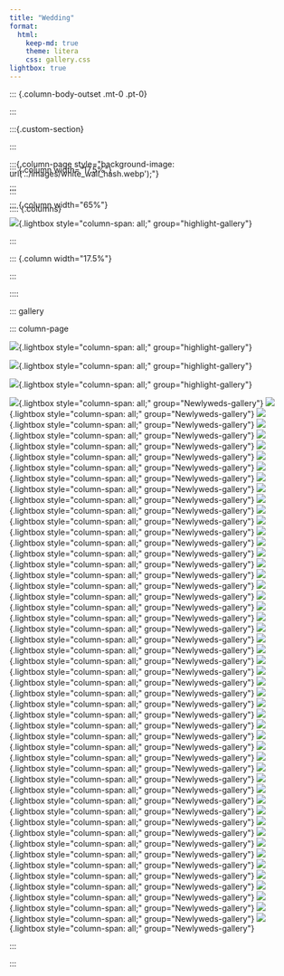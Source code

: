 ```yaml
---
title: "Wedding"
format:
  html:
    keep-md: true
    theme: litera
    css: gallery.css
lightbox: true
---
```

::: {.column-body-outset .mt-0 .pt-0}
<!-- Your content -->
:::

:::{.custom-section}
<!-- Welcome to our wedding photo gallery! -->
:::

:::{.column-page  style="background-image: url('../images/white_wall_hash.webp');"}
<!-- ![](images/wedding_title3.png){width=60% style="margin-left: auto; margin-right: auto;display: block;" .nolightbox fig-alt='kaikoura'} -->
:::



<!-- This is Alivia and Byeong-Hak's wedding photo gallery. -->

:::: {.columns}

<div style="display:block; margin:-100px;"></div>

::: {.column width="17.5%"}


:::

::: {.column width="65%"}

![](photos/Portraits/Choe-1204.jpg){.lightbox style="column-span: all;" group="highlight-gallery"}

:::


::: {.column width="17.5%"}


:::

::::



::: gallery

::: column-page


![](photos/Portraits/Choe-1276.jpg){.lightbox style="column-span: all;" group="highlight-gallery"}

![](photos/Portraits/Choe-1301.jpg){.lightbox style="column-span: all;" group="highlight-gallery"}

![](photos/Portraits/Choe-1309.jpg){.lightbox style="column-span: all;" group="highlight-gallery"}

![](photos/Newlyweds/Choe-0797.jpg){.lightbox	style="column-span:	all;" group="Newlyweds-gallery"}
![](photos/Newlyweds/Choe-0800.jpg){.lightbox	style="column-span:	all;" group="Newlyweds-gallery"}
![](photos/Newlyweds/Choe-1123.jpg){.lightbox	style="column-span:	all;" group="Newlyweds-gallery"}
![](photos/Newlyweds/Choe-1125.jpg){.lightbox	style="column-span:	all;" group="Newlyweds-gallery"}
![](photos/Newlyweds/Choe-1128.jpg){.lightbox	style="column-span:	all;" group="Newlyweds-gallery"}
![](photos/Newlyweds/Choe-1197.jpg){.lightbox	style="column-span:	all;" group="Newlyweds-gallery"}
![](photos/Newlyweds/Choe-1201.jpg){.lightbox	style="column-span:	all;" group="Newlyweds-gallery"}
![](photos/Newlyweds/Choe-1269.jpg){.lightbox	style="column-span:	all;" group="Newlyweds-gallery"}
![](photos/Newlyweds/Choe-1279.jpg){.lightbox	style="column-span:	all;" group="Newlyweds-gallery"}
![](photos/Newlyweds/Choe-1286.jpg){.lightbox	style="column-span:	all;" group="Newlyweds-gallery"}
![](photos/Newlyweds/Choe-1299.jpg){.lightbox	style="column-span:	all;" group="Newlyweds-gallery"}
![](photos/Newlyweds/Choe-1305.jpg){.lightbox	style="column-span:	all;" group="Newlyweds-gallery"}
![](photos/Newlyweds/Choe-1330.jpg){.lightbox	style="column-span:	all;" group="Newlyweds-gallery"}
![](photos/Newlyweds/Choe-1333.jpg){.lightbox	style="column-span:	all;" group="Newlyweds-gallery"}
![](photos/Newlyweds/Choe-1719.jpg){.lightbox	style="column-span:	all;" group="Newlyweds-gallery"}
![](photos/Newlyweds/Choe-1720.jpg){.lightbox	style="column-span:	all;" group="Newlyweds-gallery"}
![](photos/Newlyweds/Choe-1721.jpg){.lightbox	style="column-span:	all;" group="Newlyweds-gallery"}
![](photos/Newlyweds/Choe-1722.jpg){.lightbox	style="column-span:	all;" group="Newlyweds-gallery"}
![](photos/Newlyweds/Choe-1723.jpg){.lightbox	style="column-span:	all;" group="Newlyweds-gallery"}
![](photos/Newlyweds/Choe-1724.jpg){.lightbox	style="column-span:	all;" group="Newlyweds-gallery"}
![](photos/Newlyweds/Choe-1725.jpg){.lightbox	style="column-span:	all;" group="Newlyweds-gallery"}
![](photos/Newlyweds/Choe-1726.jpg){.lightbox	style="column-span:	all;" group="Newlyweds-gallery"}
![](photos/Newlyweds/Choe-1727.jpg){.lightbox	style="column-span:	all;" group="Newlyweds-gallery"}
![](photos/Newlyweds/Choe-1770.jpg){.lightbox	style="column-span:	all;" group="Newlyweds-gallery"}
![](photos/Newlyweds/Choe-1775.jpg){.lightbox	style="column-span:	all;" group="Newlyweds-gallery"}
![](photos/Newlyweds/Choe-1776.jpg){.lightbox	style="column-span:	all;" group="Newlyweds-gallery"}
![](photos/Newlyweds/Choe-1777.jpg){.lightbox	style="column-span:	all;" group="Newlyweds-gallery"}
![](photos/Newlyweds/Choe-1778.jpg){.lightbox	style="column-span:	all;" group="Newlyweds-gallery"}
![](photos/Newlyweds/Choe-1779.jpg){.lightbox	style="column-span:	all;" group="Newlyweds-gallery"}
![](photos/Newlyweds/Choe-1780.jpg){.lightbox	style="column-span:	all;" group="Newlyweds-gallery"}
![](photos/Newlyweds/Choe-1782.jpg){.lightbox	style="column-span:	all;" group="Newlyweds-gallery"}
![](photos/Newlyweds/Choe-1783.jpg){.lightbox	style="column-span:	all;" group="Newlyweds-gallery"}
![](photos/Newlyweds/Choe-1785.jpg){.lightbox	style="column-span:	all;" group="Newlyweds-gallery"}
![](photos/Newlyweds/Choe-1786.jpg){.lightbox	style="column-span:	all;" group="Newlyweds-gallery"}
![](photos/Newlyweds/Choe-1787.jpg){.lightbox	style="column-span:	all;" group="Newlyweds-gallery"}
![](photos/Newlyweds/Choe-1788.jpg){.lightbox	style="column-span:	all;" group="Newlyweds-gallery"}
![](photos/Newlyweds/Choe-1789.jpg){.lightbox	style="column-span:	all;" group="Newlyweds-gallery"}
![](photos/Newlyweds/Choe-1790.jpg){.lightbox	style="column-span:	all;" group="Newlyweds-gallery"}
![](photos/Newlyweds/Choe-1791.jpg){.lightbox	style="column-span:	all;" group="Newlyweds-gallery"}
![](photos/Newlyweds/Choe-1792.jpg){.lightbox	style="column-span:	all;" group="Newlyweds-gallery"}
![](photos/Newlyweds/Choe-1793.jpg){.lightbox	style="column-span:	all;" group="Newlyweds-gallery"}
![](photos/Newlyweds/Choe-1794.jpg){.lightbox	style="column-span:	all;" group="Newlyweds-gallery"}
![](photos/Newlyweds/Choe-1795.jpg){.lightbox	style="column-span:	all;" group="Newlyweds-gallery"}
![](photos/Newlyweds/Choe-1796.jpg){.lightbox	style="column-span:	all;" group="Newlyweds-gallery"}
![](photos/Newlyweds/Choe-1797.jpg){.lightbox	style="column-span:	all;" group="Newlyweds-gallery"}
![](photos/Newlyweds/Choe-1798.jpg){.lightbox	style="column-span:	all;" group="Newlyweds-gallery"}
![](photos/Newlyweds/Choe-1799.jpg){.lightbox	style="column-span:	all;" group="Newlyweds-gallery"}
![](photos/Newlyweds/Choe-1800.jpg){.lightbox	style="column-span:	all;" group="Newlyweds-gallery"}
![](photos/Newlyweds/Choe-1801.jpg){.lightbox	style="column-span:	all;" group="Newlyweds-gallery"}
![](photos/Newlyweds/Choe-1802.jpg){.lightbox	style="column-span:	all;" group="Newlyweds-gallery"}

:::

:::
